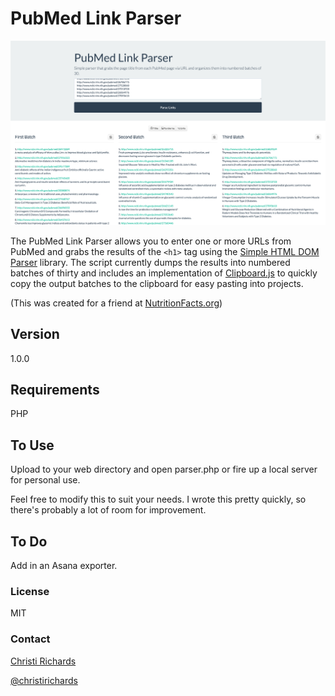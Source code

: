 # PubMed Link Parser

![](src/img/link-parser.png)

The PubMed Link Parser allows you to enter one or more URLs from PubMed and grabs the results of the `<h1>` tag using the [Simple HTML DOM Parser](http://simplehtmldom.sourceforge.net/) library. The script currently dumps the results into numbered batches of thirty and includes an implementation of [Clipboard.js](https://clipboardjs.com/) to quickly copy the output batches to the clipboard for easy pasting into projects.

(This was created for a friend at [NutritionFacts.org](http://nutritionfacts.org))

## Version

1.0.0

## Requirements

PHP

## To Use

Upload to your web directory and open parser.php or fire up a local server for personal use.

Feel free to modify this to suit your needs. I wrote this pretty quickly, so there's probably a lot of room for improvement.

## To Do

Add in an Asana exporter.

### License

MIT

### Contact

[Christi Richards](https://christirichards.com)

[@christirichards](http://twitter.com/christirichards)
